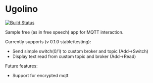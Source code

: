 # Ugolino
[![Build Status](https://travis-ci.org/Zeegomo/ugolino.svg?branch=master)](https://travis-ci.org/Zeegomo/ugolino)

Sample free (as in free speech) app for MQTT interaction.

Currently supports (v 0.1.0 stable/testing):
* Send simple switch(0/1) to custom broker and topic (Add->Switch)
* Display text read from custom topic and broker (Add->Read)

Future features:
* Support for encrypted mqtt
